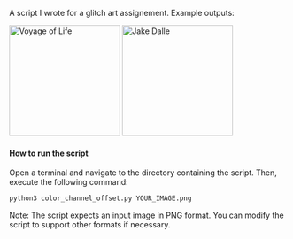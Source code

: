 A script I wrote for a glitch art assignement. Example outputs: 

<img src="https://github.com/frowenz/glitch/raw/main/voyage_of_life.gif" alt="Voyage of Life" height="200px"> <img src="https://github.com/frowenz/glitch/raw/main/jake_dalle.gif" alt="Jake Dalle" height="200px">

#### How to run the script

Open a terminal and navigate to the directory containing the script. Then, execute the following command:

```bash
python3 color_channel_offset.py YOUR_IMAGE.png
```

Note: The script expects an input image in PNG format. You can modify the script to support other formats if necessary.

